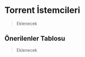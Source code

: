<!-- NOTLAR
 - Tablo eklemeyi unutmayın
 - Uygun görseller eklemeyi unutmayın.
 - İçerik kuralları ve ekleme yapmak sayfalarını ziyaret edebilirsiniz -->

# Torrent İstemcileri

> Eklenecek

## Önerilenler Tablosu

> Eklenecek
